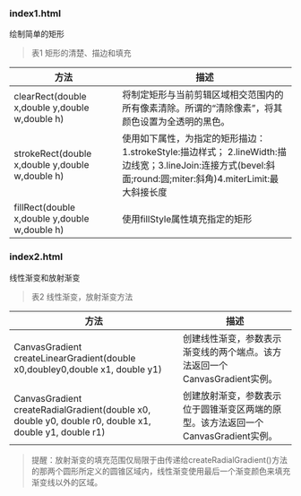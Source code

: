 ### index1.html ###
绘制简单的矩形

>表1 矩形的清楚、描边和填充

| 方法 | 描述 |
|------|------|
|clearRect(double x,double y,double w,double h)|将制定矩形与当前剪辑区域相交范围内的所有像素清除。所谓的“清除像素”，将其颜色设置为全透明的黑色。|
|strokeRect(double x,double y,double w,double h)|使用如下属性，为指定的矩形描边： 1.strokeStyle:描边样式； 2.lineWidth:描边线宽；3.lineJoin:连接方式(bevel:斜面;round:圆;miter:斜角)4.miterLimit:最大斜接长度|
|fillRect(double x,double y,double w,double h)|使用fillStyle属性填充指定的矩形|

### index2.html ###
线性渐变和放射渐变

>表2 线性渐变，放射渐变方法

| 方法 | 描述 |
|------|------|
|CanvasGradient createLinearGradient(double x0,doubley0,double x1, double y1)| 创建线性渐变，参数表示渐变线的两个端点。该方法返回一个CanvasGradient实例。|
|CanvasGradient createRadialGradient(double x0, double y0, double r0, double x1, double y1, double r1) | 创建放射渐变，参数表示位于圆锥渐变区两端的原型。该方法返回一个CanvasGradient实例。|

>提醒：放射渐变的填充范围仅局限于由传递给createRadialGradient()方法的那两个圆形所定义的圆锥区域内，线性渐变使用最后一个渐变颜色来填充渐变线以外的区域。